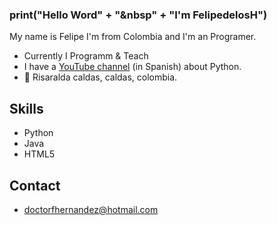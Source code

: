 ### print("Hello Word" + "&nbsp" + "I'm FelipedelosH")


My name is Felipe I'm from Colombia and I'm an Programer.

* Currently I Programm & Teach
* I have a [YouTube channel](https://www.youtube.com/channel/UCqJbFsanrjs7BW4lPurxQcQ) (in Spanish) about Python.
* 📍 Risaralda caldas, caldas, colombia.

## Skills

* Python
* Java
* HTML5

## Contact

* doctorfhernandez@hotmail.com


<!--
**felipedelosh/felipedelosh** is a ✨ _special_ ✨ repository because its `README.md` (this file) appears on your GitHub profile.

Here are some ideas to get you started:

- 🔭 I’m currently working on ...
- 🌱 I’m currently learning ...
- 👯 I’m looking to collaborate on ...
- 🤔 I’m looking for help with ...
- 💬 Ask me about ...
- 📫 How to reach me: ...
- 😄 Pronouns: ...
- ⚡ Fun fact: ...
-->
